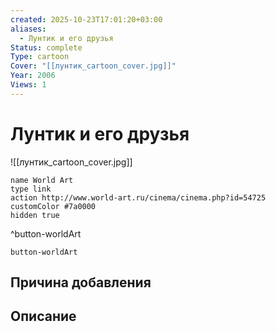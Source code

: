 ```yaml
---
created: 2025-10-23T17:01:20+03:00
aliases:
  - Лунтик и его друзья
Status: complete
Type: cartoon
Cover: "[[лунтик_cartoon_cover.jpg]]"
Year: 2006
Views: 1
---
```


# Лунтик и его друзья

![[лунтик_cartoon_cover.jpg]]



```button
name World Art
type link
action http://www.world-art.ru/cinema/cinema.php?id=54725
customColor #7a0000
hidden true
```
^button-worldArt





`button-worldArt`

## Причина добавления



## Описание


